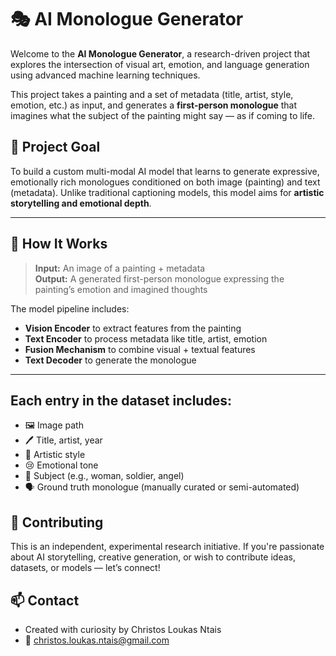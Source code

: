 # 🎭 AI Monologue Generator

Welcome to the **AI Monologue Generator**, a research-driven project that explores the intersection of visual art, emotion, and language generation using advanced machine learning techniques. 

This project takes a painting and a set of metadata (title, artist, style, emotion, etc.) as input, and generates a **first-person monologue** that imagines what the subject of the painting might say — as if coming to life.

## 🧠 Project Goal

To build a custom multi-modal AI model that learns to generate expressive, emotionally rich monologues conditioned on both image (painting) and text (metadata). Unlike traditional captioning models, this model aims for **artistic storytelling and emotional depth**.

---

## 🧩 How It Works

> **Input:** An image of a painting + metadata  
> **Output:** A generated first-person monologue expressing the painting’s emotion and imagined thoughts

The model pipeline includes:
- **Vision Encoder** to extract features from the painting
- **Text Encoder** to process metadata like title, artist, emotion
- **Fusion Mechanism** to combine visual + textual features
- **Text Decoder** to generate the monologue

---

## Each entry in the dataset includes:

- 🖼️ Image path
- 🖊️ Title, artist, year
- 🎨 Artistic style
- 😢 Emotional tone
- 👤 Subject (e.g., woman, soldier, angel)
- 🗣️ Ground truth monologue (manually curated or semi-automated)


## 🤝 Contributing

This is an independent, experimental research initiative. If you're passionate about AI storytelling, creative generation, or wish to contribute ideas, datasets, or models — let’s connect!

## 📫 Contact

- Created with curiosity by Christos Loukas Ntais
- 📧 christos.loukas.ntais@gmail.com

